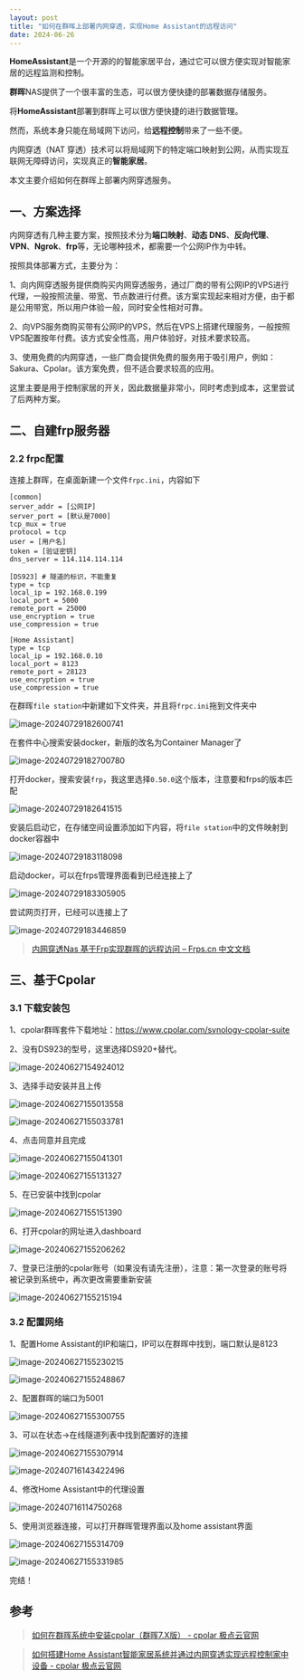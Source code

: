 ```yaml
---
layout: post
title: "如何在群晖上部署内网穿透，实现Home Assistant的远程访问"
date: 2024-06-26
---
```


**HomeAssistant**是一个开源的的智能家居平台，通过它可以很方便实现对智能家居的远程监测和控制。

**群晖**NAS提供了一个很丰富的生态，可以很方便快捷的部署数据存储服务。

将**HomeAssistant**部署到群晖上可以很方便快捷的进行数据管理。

然而，系统本身只能在局域网下访问，给**远程控制**带来了一些不便。

内网穿透（NAT 穿透）技术可以将局域网下的特定端口映射到公网，从而实现互联网无障碍访问，实现真正的**智能家居**。

本文主要介绍如何在群晖上部署内网穿透服务。

## 一、方案选择

内网穿透有几种主要方案，按照技术分为**端口映射**、**动态 DNS**、**反向代理**、**VPN**、**Ngrok**、**frp**等，无论哪种技术，都需要一个公网IP作为中转。

按照具体部署方式，主要分为：

1、向内网穿透服务提供商购买内网穿透服务，通过厂商的带有公网IP的VPS进行代理，一般按照流量、带宽、节点数进行付费。该方案实现起来相对方便，由于都是公用带宽，所以用户体验一般，同时安全性相对可靠。

2、向VPS服务商购买带有公网IP的VPS，然后在VPS上搭建代理服务，一般按照VPS配置按年付费。该方式安全性高，用户体验好，对技术要求较高。

3、使用免费的内网穿透，一些厂商会提供免费的服务用于吸引用户，例如：Sakura、Cpolar。该方案免费，但不适合要求较高的应用。

这里主要是用于控制家居的开关，因此数据量非常小，同时考虑到成本，这里尝试了后两种方案。

## 二、自建frp服务器

### 2.2 frpc配置

连接上群晖，在桌面新建一个文件`frpc.ini`，内容如下

```shell
[common]
server_addr = [公网IP]
server_port = [默认是7000]
tcp_mux = true
protocol = tcp
user = [用户名]
token = [验证密钥]
dns_server = 114.114.114.114

[DS923] # 隧道的标识，不能重复
type = tcp
local_ip = 192.168.0.199
local_port = 5000
remote_port = 25000
use_encryption = true
use_compression = true

[Home Assistant]
type = tcp
local_ip = 192.168.0.10
local_port = 8123
remote_port = 28123
use_encryption = true
use_compression = true
```

在群晖`file station`中新建如下文件夹，并且将`frpc.ini`拖到文件夹中

![image-20240729182600741](https://dwgan.top/PicGo/img/image-20240729182600741.png)

在套件中心搜索安装docker，新版的改名为Container Manager了

![image-20240729182700780](https://dwgan.top/PicGo/img/image-20240729182700780.png)

打开docker，搜索安装`frp`，我这里选择`0.50.0`这个版本，注意要和frps的版本匹配

![image-20240729182641515](https://dwgan.top/PicGo/img/image-20240729182641515.png)

安装后启动它，在存储空间设置添加如下内容，将`file station`中的文件映射到docker容器中

![image-20240729183118098](https://dwgan.top/PicGo/img/image-20240729183118098.png)

启动docker，可以在frps管理界面看到已经连接上了

![image-20240729183305905](https://dwgan.top/PicGo/img/image-20240729183305905.png)

尝试网页打开，已经可以连接上了

![image-20240729183446859](https://dwgan.top/PicGo/img/image-20240729183446859.png)

> [内网穿透Nas 基于Frp实现群晖的远程访问 – Frps.cn 中文文档](https://frps.cn/41.html)



## 三、基于Cpolar

### 3.1 下载安装包

1、cpolar群晖套件下载地址：https://www.cpolar.com/synology-cpolar-suite

2、没有DS923的型号，这里选择DS920+替代。

![image-20240627154924012](https://dwgan.top/PicGo/img/image-20240627154924012.png)

3、选择手动安装并且上传

![image-20240627155013558](https://dwgan.top/PicGo/img/image-20240627155013558.png)

![image-20240627155033781](https://dwgan.top/PicGo/img/image-20240627155033781.png)

4、点击同意并且完成

![image-20240627155041301](https://dwgan.top/PicGo/img/image-20240627155041301.png)

![image-20240627155131327](https://dwgan.top/PicGo/img/image-20240627155131327.png)



5、在已安装中找到cpolar

![image-20240627155151390](https://dwgan.top/PicGo/img/image-20240627155151390.png)



6、打开cpolar的网址进入dashboard

![image-20240627155206262](https://dwgan.top/PicGo/img/image-20240627155206262.png)

7、登录已注册的cpolar账号（如果没有请先注册），注意：第一次登录的账号将被记录到系统中，再次更改需要重新安装

![image-20240627155215194](https://dwgan.top/PicGo/img/image-20240627155215194.png)

### 3.2 配置网络

1、配置Home Assistant的IP和端口，IP可以在群晖中找到，端口默认是8123

![image-20240627155230215](https://dwgan.top/PicGo/img/image-20240627155230215.png)

![image-20240627155248867](https://dwgan.top/PicGo/img/image-20240627155248867.png)

2、配置群晖的端口为5001

![image-20240627155300755](https://dwgan.top/PicGo/img/image-20240627155300755.png)

3、可以在状态->在线隧道列表中找到配置好的连接

![image-20240627155307914](https://dwgan.top/PicGo/img/image-20240627155307914.png)

![image-20240716143422496](https://dwgan.top/PicGo/img/image-20240716143422496.png)

4、修改Home Assistant中的代理设置

![image-20240716114750268](https://dwgan.top/PicGo/img/image-20240716114750268.png)

5、使用浏览器连接，可以打开群晖管理界面以及home assistant界面

![image-20240627155314709](https://dwgan.top/PicGo/img/image-20240627155314709.png)

![image-20240627155331985](https://dwgan.top/PicGo/img/image-20240627155331985.png)

完结！

## 参考

> [如何在群晖系统中安装cpolar（群晖7.X版） - cpolar 极点云官网](https://www.cpolar.com/blog/how-to-install-cpolar-on-a-synology-system-cfah-version-7-x)

> [如何搭建Home Assistant智能家居系统并通过内网穿透实现远程控制家中设备 - cpolar 极点云官网](https://www.cpolar.com/blog/how-to-build-a-home-assistant-smart-home-system-and-remotely-control-home-devices-through-intranet-penetration)